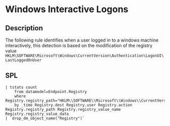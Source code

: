# Windows Interactive Logons

## Description
The following rule identifies when a user logged in to a windows machine interactively, 
this detection is based on the modification of the registry value `HKLM\SOFTWARE\Microsoft\Windows\CurrentVersion\Authentication\LogonUI\LastLoggedOnUser`

## SPL
```spl
| tstats count 
    from datamodel=Endpoint.Registry 
    where Registry.registry_path="HKLM\\SOFTWARE\\Microsoft\\Windows\\CurrentVersion\\Authentication\\LogonUI\\LastLoggedOnUser"
    by _time Registry.dest Registry.user Registry.action Registry.registry_path Registry.registry_value_name Registry.registry_value_data
| `drop_dm_object_name("Registry")`
```